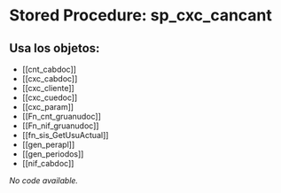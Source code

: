 # Stored Procedure: sp_cxc_cancant

## Usa los objetos:
- [[cnt_cabdoc]]
- [[cxc_cabdoc]]
- [[cxc_cliente]]
- [[cxc_cuedoc]]
- [[cxc_param]]
- [[Fn_cnt_gruanudoc]]
- [[Fn_nif_gruanudoc]]
- [[fn_sis_GetUsuActual]]
- [[gen_perapl]]
- [[gen_periodos]]
- [[nif_cabdoc]]

*No code available.*
